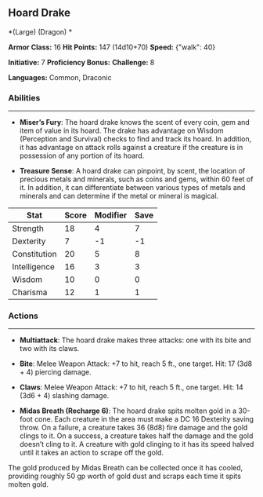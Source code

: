 ## Hoard Drake
*(Large) (Dragon) *

**Armor Class:** 16
**Hit Points:** 147 (14d10+70)
**Speed:** {"walk": 40}

**Initiative:** 7
**Proficiency Bonus:**
**Challenge:** 8

**Languages:** Common, Draconic

### Abilities
 --- 
- **Miser’s Fury**: The hoard drake knows the scent of every coin, gem and item of value in its hoard. The drake has advantage on Wisdom (Perception and Survival) checks to find and track its hoard. In addition, it has advantage on attack rolls against a creature if the creature is in possession of any portion of its hoard.

- **Treasure Sense**: A hoard drake can pinpoint, by scent, the location of precious metals and minerals, such as coins and gems, within 60 feet of it. In addition, it can differentiate between various types of metals and minerals and can determine if the metal or mineral is magical.



| Stat | Score | Modifier | Save |
| ---- | ---- | ---- | ---- |
| Strength | 18 | 4 | 7 |
| Dexterity | 7 | -1 | -1 |
| Constitution | 20 | 5 | 8 |
| Intelligence | 16 | 3 | 3 |
| Wisdom | 10 | 0 | 0 |
| Charisma | 12 | 1 | 1 |

### Actions
 --- 
- **Multiattack**: The hoard drake makes three attacks: one with its bite and two with its claws.

- **Bite**: Melee Weapon Attack: +7 to hit, reach 5 ft., one target. Hit: 17 (3d8 + 4) piercing damage.

- **Claws**: Melee Weapon Attack: +7 to hit, reach 5 ft., one target. Hit: 14 (3d6 + 4) slashing damage.

- **Midas Breath (Recharge 6)**: The hoard drake spits molten gold in a 30-foot cone. Each creature in the area must make a DC 16 Dexterity saving throw. On a failure, a creature takes 36 (8d8) fire damage and the gold clings to it. On a success, a creature takes half the damage and the gold doesn’t cling to it. A creature with gold clinging to it has its speed halved until it takes an action to scrape off the gold.

The gold produced by Midas Breath can be collected once it has cooled, providing roughly 50 gp worth of gold dust and scraps each time it spits molten gold.

